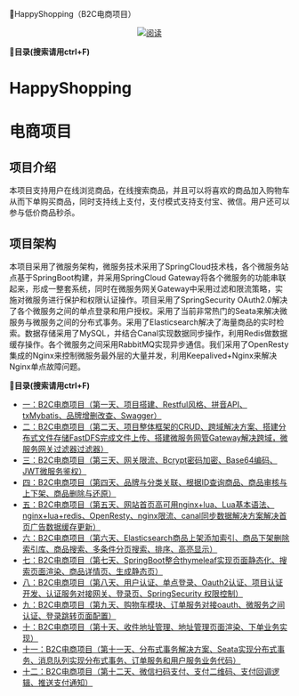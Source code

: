 
:sparkling_heart:HappyShopping（B2C电商项目）

<p align="center">
  <a href="#目录"><img src="https://img.shields.io/badge/目录(善用搜索)-read-brightgreen.svg" alt="阅读"></a>
</p>


**<a name="目录">:notebook:目录(搜索请用ctrl+F)</a>**


# HappyShopping
# 电商项目

## 项目介绍
 本项目支持用户在线浏览商品，在线搜索商品，并且可以将喜欢的商品加入购物车从而下单购买商品，同时支持线上支付，支付模式支持支付宝、微信。用户还可以参与低价商品秒杀。
 
## 项目架构
本项目采用了微服务架构，微服务技术采用了SpringCloud技术栈，各个微服务站点基于SpringBoot构建，并采用SpringCloud Gateway将各个微服务的功能串联起来，形成一整套系统，同时在微服务网关Gateway中采用过滤和限流策略，实施对微服务进行保护和权限认证操作。项目采用了SpringSecurity OAuth2.0解决了各个微服务之间的单点登录和用户授权。采用了当前非常热门的Seata来解决微服务与微服务之间的分布式事务。采用了Elasticsearch解决了海量商品的实时检索。数据存储采用了MySQL，并结合Canal实现数据同步操作，利用Redis做数据缓存操作。各个微服务之间采用RabbitMQ实现异步通信。我们采用了OpenResty集成的Nginx来控制微服务最外层的大量并发，利用Keepalived+Nginx来解决Nginx单点故障问题。


**<a name="目录">:notebook:目录(搜索请用ctrl+F)</a>**

- [一：B2C电商项目（第一天、项目搭建、Restful风格、拼音API、txMybatis、品牌增删改查、Swagger）](https://blog.csdn.net/qq_37883866/article/details/106416361)
- [二：B2C电商项目（第二天、项目整体框架的CRUD、跨域解决方案、搭建分布式文件存储FastDFS完成文件上传、搭建微服务网管Gateway解决跨域，微服务网关过滤器过滤器）](https://blog.csdn.net/qq_37883866/article/details/106434561)
- [三：B2C电商项目（第三天、网关限流、Bcrypt密码加密、Base64编码、JWT微服务鉴权）](https://blog.csdn.net/qq_37883866/article/details/106436937)
- [四：B2C电商项目（第四天、品牌与分类关联、根据ID查询商品、商品审核与上下架、商品删除与还原）](https://blog.csdn.net/qq_37883866/article/details/106459925)
- [五：B2C电商项目（第五天、网站首页高可用nginx+lua、Lua基本语法、nginx+lua+redis、OpenResty、nginx限流、canal同步数据解决方案解决首页广告数据缓存更新）](https://blog.csdn.net/qq_37883866/article/details/106471133)
- [六：B2C电商项目（第六天、Elasticsearch商品上架添加索引、商品下架删除索引库、商品搜索、多条件分页搜索、排序、高亮显示）](https://blog.csdn.net/qq_37883866/article/details/106519163)
- [七：B2C电商项目（第七天、SpringBoot整合thymeleaf实现页面静态化、搜索页面渲染、商品详情页、生成静态页）](https://blog.csdn.net/qq_37883866/article/details/106569341)
- [八：B2C电商项目（第八天、用户认证、单点登录、Oauth2认证、项目认证开发、认证服务对接网关、登录页、SpringSecurity 权限控制）](https://blog.csdn.net/qq_37883866/article/details/106586882)
- [九：B2C电商项目（第九天、购物车模块、订单服务对接oauth、微服务之间认证、登录跳转页面配置）](https://blog.csdn.net/qq_37883866/article/details/106640606)
- [十：B2C电商项目（第十天、收件地址管理、地址管理页面渲染、下单业务实现） ](https://blog.csdn.net/qq_37883866/article/details/106664874)
- [十一：B2C电商项目（第十一天、分布式事务解决方案、Seata实现分布式事务、消息队列实现分布式事务、订单服务和用户服务业务代码） ](https://blog.csdn.net/qq_37883866/article/details/106677754)
- [十二：B2C电商项目（第十二天、微信扫码支付、支付二维码、支付回调逻辑、推送支付通知） ](https://blog.csdn.net/qq_37883866/article/details/106678034)
